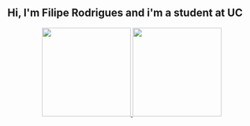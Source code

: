 ## Hi, I'm Filipe Rodrigues and i'm a student at UC
<div align="center">
  <a href="https://github.com/curvu">
  <img height="180em" src="https://github-readme-stats.vercel.app/api?username=curvu&show_icons=true&theme=dracula&include_all_commits=true&count_private=true"/>
  <img height="180em" src="https://github-readme-stats.vercel.app/api/top-langs/?username=curvu&layout=compact&langs_count=7&theme=dracula"/>
</div>
